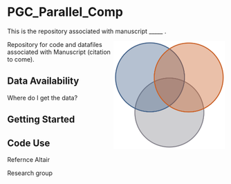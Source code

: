 # PGC_Parallel_Comp
This is the repository associated with manuscript _____ .

<img src="https://github.com/grahamdelafield/PGC_Parallel_Comp/blob/main/Images/ReadmeImg.png" align="right"
     alt="Venn diagram" height="250">
     
Repository for code and datafiles associated with Manuscript (citation to come).



## Data Availability
Where do I get the data?


## Getting Started

## Code Use
Refernce Altair

Research group
